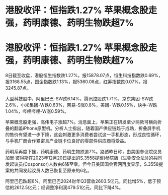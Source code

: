 # 港股收评：恒指跌1.27% 苹果概念股走强，药明康德、药明生物跌超7%

# 港股收评：恒指跌1.27% 苹果概念股走强，药明康德、药明生物跌超7%

8日截至收盘，港股恒生指数跌1.27%，报15878.07点，恒生科技指数跌0.69%，报3168.55点，国企指数跌1.13%，报5360.08点，红筹指数跌0.07%，报3245.87点。

大型科技股中，阿里巴巴-SW跌6.14%，腾讯控股跌1.71%，京东集团-SW跌2.6%，小米集团-W跌0.63%，网易-S涨0.8%，美团-
W跌0.15%，快手-W跌1.04%，哔哩哔哩-W涨0.59%。

苹果概念股走强，高伟电子涨超7%。消息面上，苹果正在研发至少两款可横向折叠的翻盖iPhone原型机。分析人士指出，随着国产供应链趋于成熟，折叠屏手机的售价有望进一步下降，这会刺激更多消费者尝试这一手机形态，形成良性循环，与手机厂商合作紧密且产业链卡位良好的零部件供应商将受益。

药明系再度下挫，药明康德、药明生物跌逾7%。路透昨日称，由美国参议院议员加里·彼得斯在2023年12月20日提出的S.3558提案(参院版《生物安全法》)的共同发起议员(Cosponsor)人数由6降至零。但今日美国国会官网再度显示，S.3558提案的共同发起议员人数已恢复至原来的6名。

阿里巴巴跌超6%，阿里巴巴2024财年Q3营收2603.5亿元，同比增5%，低于预估的2612.5亿元；经调整净利润479.51亿元，同比下降4%。

